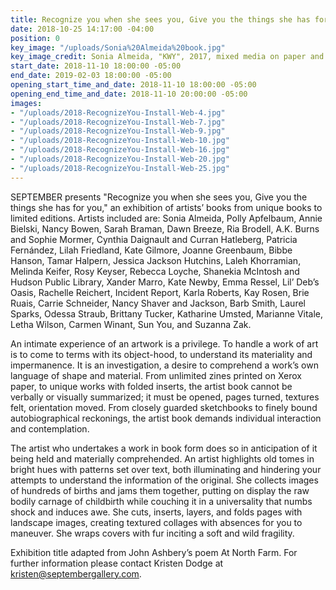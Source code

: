 ```yaml
---
title: Recognize you when she sees you, Give you the things she has for you.
date: 2018-10-25 14:17:00 -04:00
position: 0
key_image: "/uploads/Sonia%20Almeida%20book.jpg"
key_image_credit: Sonia Almeida, "KWY", 2017, mixed media on paper and fabric
start_date: 2018-11-10 18:00:00 -05:00
end_date: 2019-02-03 18:00:00 -05:00
opening_start_time_and_date: 2018-11-10 18:00:00 -05:00
opening_end_time_and_date: 2018-11-10 20:00:00 -05:00
images:
- "/uploads/2018-RecognizeYou-Install-Web-4.jpg"
- "/uploads/2018-RecognizeYou-Install-Web-7.jpg"
- "/uploads/2018-RecognizeYou-Install-Web-9.jpg"
- "/uploads/2018-RecognizeYou-Install-Web-10.jpg"
- "/uploads/2018-RecognizeYou-Install-Web-16.jpg"
- "/uploads/2018-RecognizeYou-Install-Web-20.jpg"
- "/uploads/2018-RecognizeYou-Install-Web-25.jpg"
---
```


SEPTEMBER presents "Recognize you when she sees you, Give you the things she has for you," an exhibition of artists’ books from unique books to limited editions. Artists included are: Sonia Almeida, Polly Apfelbaum, Annie Bielski, Nancy Bowen, Sarah Braman, Dawn Breeze, Ria Brodell, A.K. Burns and Sophie Mormer, Cynthia Daignault and Curran Hatleberg, Patricia Fernández, Lilah Friedland, Kate Gilmore, Joanne Greenbaum, Bibbe Hanson, Tamar Halpern, Jessica Jackson Hutchins, Laleh Khorramian, Melinda Keifer, Rosy Keyser, Rebecca Loyche, Shanekia McIntosh and Hudson Public Library, Xander Marro, Kate Newby, Emma Ressel, Lil’ Deb’s Oasis, Rachelle Reichert, Incident Report, Karla Roberts, Kay Rosen, Brie Ruais, Carrie Schneider, Nancy Shaver and Jackson, Barb Smith, Laurel Sparks, Odessa Straub, Brittany Tucker, Katharine Umsted, Marianne Vitale, Letha Wilson, Carmen Winant, Sun You, and Suzanna Zak.

An intimate experience of an artwork is a privilege. To handle a work of art is to come to terms with its object-hood, to understand its materiality and impermanence. It is an investigation, a desire to comprehend a work’s own language of shape and material. From unlimited zines printed on Xerox paper, to unique works with folded inserts, the artist book cannot be verbally or visually summarized; it must be opened, pages turned, textures felt, orientation moved. From closely guarded sketchbooks to finely bound autobiographical reckonings, the artist book demands individual interaction and contemplation.

The artist who undertakes a work in book form does so in anticipation of it being held and materially comprehended. An artist highlights old tomes in bright hues with patterns set over text, both illuminating and hindering your attempts to understand the information of the original. She collects images of hundreds of births and jams them together, putting on display the raw bodily carnage of childbirth while couching it in a universality that numbs shock and induces awe. She cuts, inserts, layers, and folds pages with landscape images, creating textured collages with absences for you to maneuver. She wraps covers with fur inciting a soft and wild fragility.

Exhibition title adapted from John Ashbery’s poem At North Farm.
For further information please contact Kristen Dodge at kristen@septembergallery.com.